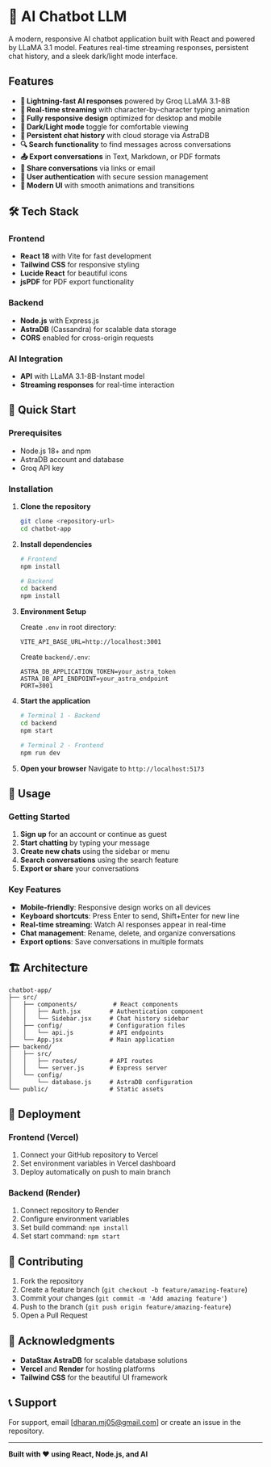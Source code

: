 # 🤖 AI Chatbot LLM

A modern, responsive AI chatbot application built with React and powered by LLaMA 3.1 model. Features real-time streaming responses, persistent chat history, and a sleek dark/light mode interface.

##  Features

- **🚀 Lightning-fast AI responses** powered by Groq LLaMA 3.1-8B
- **💬 Real-time streaming** with character-by-character typing animation
- **📱 Fully responsive design** optimized for desktop and mobile
- **🌙 Dark/Light mode** toggle for comfortable viewing
- **💾 Persistent chat history** with cloud storage via AstraDB
- **🔍 Search functionality** to find messages across conversations
- **📤 Export conversations** in Text, Markdown, or PDF formats
- **🔗 Share conversations** via links or email
- **👤 User authentication** with secure session management
- **🎨 Modern UI** with smooth animations and transitions

## 🛠️ Tech Stack

### Frontend
- **React 18** with Vite for fast development
- **Tailwind CSS** for responsive styling
- **Lucide React** for beautiful icons
- **jsPDF** for PDF export functionality

### Backend
- **Node.js** with Express.js
- **AstraDB** (Cassandra) for scalable data storage
- **CORS** enabled for cross-origin requests

### AI Integration
- **API** with LLaMA 3.1-8B-Instant model
- **Streaming responses** for real-time interaction

## 🚀 Quick Start

### Prerequisites
- Node.js 18+ and npm
- AstraDB account and database
- Groq API key

### Installation

1. **Clone the repository**
   ```bash
   git clone <repository-url>
   cd chatbot-app
   ```

2. **Install dependencies**
   ```bash
   # Frontend
   npm install
   
   # Backend
   cd backend
   npm install
   ```

3. **Environment Setup**
   
   Create `.env` in root directory:
   ```env
   VITE_API_BASE_URL=http://localhost:3001
   ```
   
   Create `backend/.env`:
   ```env
   ASTRA_DB_APPLICATION_TOKEN=your_astra_token
   ASTRA_DB_API_ENDPOINT=your_astra_endpoint
   PORT=3001
   ```

4. **Start the application**
   ```bash
   # Terminal 1 - Backend
   cd backend
   npm start
   
   # Terminal 2 - Frontend
   npm run dev
   ```

5. **Open your browser**
   Navigate to `http://localhost:5173`

## 📱 Usage

### Getting Started
1. **Sign up** for an account or continue as guest
2. **Start chatting** by typing your message
3. **Create new chats** using the sidebar or menu
4. **Search conversations** using the search feature
5. **Export or share** your conversations

### Key Features
- **Mobile-friendly**: Responsive design works on all devices
- **Keyboard shortcuts**: Press Enter to send, Shift+Enter for new line
- **Real-time streaming**: Watch AI responses appear in real-time
- **Chat management**: Rename, delete, and organize conversations
- **Export options**: Save conversations in multiple formats

## 🏗️ Architecture

```
chatbot-app/
├── src/
│   ├── components/          # React components
│   │   ├── Auth.jsx        # Authentication component
│   │   └── Sidebar.jsx     # Chat history sidebar
│   ├── config/             # Configuration files
│   │   └── api.js          # API endpoints
│   └── App.jsx             # Main application
├── backend/
│   ├── src/
│   │   ├── routes/         # API routes
│   │   └── server.js       # Express server
│   └── config/
│       └── database.js     # AstraDB configuration
└── public/                 # Static assets
```


## 🚀 Deployment

### Frontend (Vercel)
1. Connect your GitHub repository to Vercel
2. Set environment variables in Vercel dashboard
3. Deploy automatically on push to main branch

### Backend (Render)
1. Connect repository to Render
2. Configure environment variables
3. Set build command: `npm install`
4. Set start command: `npm start`

## 🤝 Contributing

1. Fork the repository
2. Create a feature branch (`git checkout -b feature/amazing-feature`)
3. Commit your changes (`git commit -m 'Add amazing feature'`)
4. Push to the branch (`git push origin feature/amazing-feature`)
5. Open a Pull Request


## 🙏 Acknowledgments

- **DataStax AstraDB** for scalable database solutions
- **Vercel** and **Render** for hosting platforms
- **Tailwind CSS** for the beautiful UI framework

## 📞 Support

For support, email [dharan.mj05@gmail.com] or create an issue in the repository.

---

**Built with ❤️ using React, Node.js, and AI**
